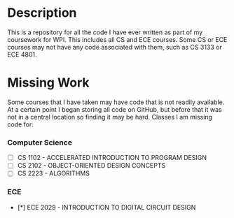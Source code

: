 # Description
This is a repository for all the code I have ever written as part of my coursework for WPI. This includes all CS and ECE courses. Some CS or ECE courses may not have any code associated with them, such as CS 3133 or ECE 4801.

# Missing Work
Some courses that I have taken may have code that is not readily available. At a certain point I began storing all code on GitHub, but before that it was not in a central location so finding it may be hard. Classes I am missing code for:
### Computer Science
- [ ] CS 1102 - ACCELERATED INTRODUCTION TO PROGRAM DESIGN
- [ ] CS 2102 - OBJECT-ORIENTED DESIGN CONCEPTS
- [ ] CS 2223 - ALGORITHMS

### ECE
- [*] ECE 2029 - INTRODUCTION TO DIGITAL CIRCUIT DESIGN